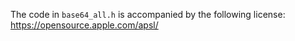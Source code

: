 The code in `base64_all.h` is accompanied by the following license:  
https://opensource.apple.com/apsl/

